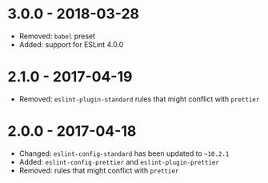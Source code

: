 # 3.0.0 - 2018-03-28

* Removed: `babel` preset
* Added: support for ESLint 4.0.0

# 2.1.0 - 2017-04-19

* Removed: `eslint-plugin-standard` rules that might conflict with `prettier`

# 2.0.0 - 2017-04-18

* Changed: `eslint-config-standard` has been updated to `~10.2.1`
* Added: `eslint-config-prettier` and `eslint-plugin-prettier`
* Removed: rules that might conflict with `prettier`
